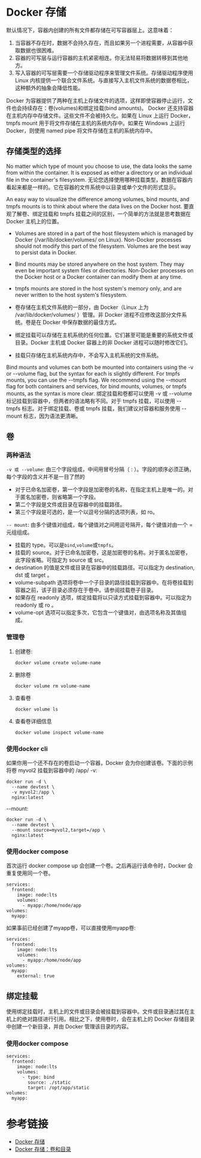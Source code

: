 # Docker 存储
默认情况下，容器内创建的所有文件都存储在可写容器层上。这意味着：
1. 当容器不存在时，数据不会持久存在，而且如果另一个进程需要，从容器中获取数据也很困难。
2. 容器的可写层与运行容器的主机紧密相连。你无法轻易将数据转移到其他地方。
3. 写入容器的可写层需要一个存储驱动程序来管理文件系统。存储驱动程序使用 Linux 内核提供一个联合文件系统。与直接写入主机文件系统的数据卷相比，这种额外的抽象会降低性能。

Docker 为容器提供了两种在主机上存储文件的选项，这样即使容器停止运行，文件也会持续存在：卷(volumes)和绑定挂载(bind amounts)。
Docker 还支持容器在主机内存中存储文件。这些文件不会被持久化。如果在 Linux 上运行 Docker， tmpfs mount 用于将文件存储在主机的系统内存中。如果在 Windows 上运行 Docker，则使用 named pipe 将文件存储在主机的系统内存中。

## 存储类型的选择
No matter which type of mount you choose to use, the data looks the same from within the container. It is exposed as either a directory or an individual file in the container's filesystem.
无论您选择使用哪种挂载类型，数据在容器内看起来都是一样的。它在容器的文件系统中以目录或单个文件的形式显示。

An easy way to visualize the difference among volumes, bind mounts, and tmpfs mounts is to think about where the data lives on the Docker host.
要直观了解卷、绑定挂载和 tmpfs 挂载之间的区别，一个简单的方法就是思考数据在 Docker 主机上的位置。

- Volumes are stored in a part of the host filesystem which is managed by Docker (/var/lib/docker/volumes/ on Linux). Non-Docker processes should not modify this part of the filesystem. Volumes are the best way to persist data in Docker.
- Bind mounts may be stored anywhere on the host system. They may even be important system files or directories. Non-Docker processes on the Docker host or a Docker container can modify them at any time.
- tmpfs mounts are stored in the host system's memory only, and are never written to the host system's filesystem.

- 卷存储在主机文件系统的一部分，由 Docker（Linux 上为 /var/lib/docker/volumes/ ）管理。非 Docker 进程不应修改这部分文件系统。卷是在 Docker 中保存数据的最佳方式。
- 绑定挂载可以存储在主机系统的任何位置。它们甚至可能是重要的系统文件或目录。Docker 主机或 Docker 容器上的非 Docker 进程可以随时修改它们。
- 挂载只存储在主机系统内存中，不会写入主机系统的文件系统。

Bind mounts and volumes can both be mounted into containers using the -v or --volume flag, but the syntax for each is slightly different. For tmpfs mounts, you can use the --tmpfs flag. We recommend using the --mount flag for both containers and services, for bind mounts, volumes, or tmpfs mounts, as the syntax is more clear.
绑定挂载和卷都可以使用 -v 或 --volume 标记挂载到容器中，但两者的语法略有不同。对于 tmpfs 挂载，可以使用 --tmpfs 标志。对于绑定挂载、卷或 tmpfs 挂载，我们建议对容器和服务使用 --mount 标志，因为语法更清晰。

## 卷

### 两种语法
`-v 或 --volume`: 由三个字段组成，中间用冒号分隔（ : ）。字段的顺序必须正确，每个字段的含义并不是一目了然的
- 对于已命名加密卷，第一个字段是加密卷的名称，在指定主机上是唯一的。对于匿名加密卷，则省略第一个字段。
- 第二个字段是文件或目录在容器中的挂载路径。
- 第三个字段是可选的，是一个以逗号分隔的选项列表，如 ro。

`-- mount`: 由多个键值对组成，每个键值对之间用逗号隔开，每个键值对由一个 <key>=<value> 元组组成。
- 挂载的 type。可以是`bind`,`volume`或`tmpfs`。
- 挂载的 source。对于已命名加密卷，这是加密卷的名称。对于匿名加密卷，此字段省略。可指定为 source 或 src。
- destination 的值是文件或目录在容器中的挂载路径。可以指定为 destination, dst 或 target 。
- volume-subpath 选项将卷中一个子目录的路径挂载到容器中。在将卷挂载到容器之前，该子目录必须存在于卷中。请参阅挂载卷子目录。
- 如果存在 readonly 选项，绑定挂载将以只读方式挂载到容器中。可以指定为 readonly 或 ro 。
- volume-opt 选项可以指定多次，它包含一个键值对，由选项名称及其值组成。

### 管理卷
1. 创建卷:
    ```shell
    docker volume create volume-name
    ```
2. 删除卷
    ```shell
    docker volume rm volume-name
    ```
3. 查看卷
    ```shell
    docker volume ls
    ```
4. 查看卷详细信息
    ```shell
    docker volume inspect volume-name
    ```
   
### 使用docker cli
如果你用一个还不存在的卷启动一个容器，Docker 会为你创建该卷。下面的示例将卷 myvol2 挂载到容器中的 /app/
-v:
```shell
docker run -d \
  --name devtest \
  -v myvol2:/app \
  nginx:latest
```

--mount:
```shell
docker run -d \
  --name devtest \
  --mount source=myvol2,target=/app \
  nginx:latest
```

### 使用docker compose
首次运行 docker compose up 会创建一个卷。之后再运行该命令时，Docker 会重复使用同一个卷。
```docker
services:
  frontend:
    image: node:lts
    volumes:
      - myapp:/home/node/app
volumes:
  myapp:
```

如果事前已经创建了myapp卷，可以直接使用myapp卷:
```docker
services:
  frontend:
    image: node:lts
    volumes:
      - myapp:/home/node/app
volumes:
  myapp:
    external: true
```

## 绑定挂载
使用绑定挂载时，主机上的文件或目录会被挂载到容器中。文件或目录通过其在主机上的绝对路径进行引用。相比之下，使用卷时，会在主机上的 Docker 存储目录中创建一个新目录，并由 Docker 管理该目录的内容。
### 使用docker compose
```docker
services:
  frontend:
    image: node:lts
    volumes:
      - type: bind
        source: ./static
        target: /opt/app/static
volumes:
  myapp:
```

# 参考链接
- [Docker 存储](https://docs.docker.com/storage/)
- [Docker 存储：卷和目录](https://docs.docker.com/storage/volumes/)